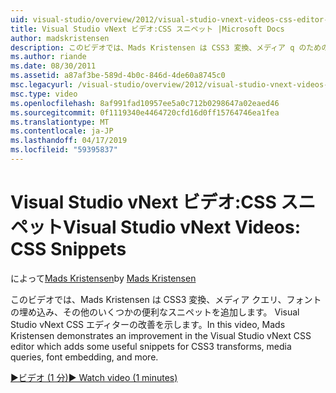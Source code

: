 ```yaml
---
uid: visual-studio/overview/2012/visual-studio-vnext-videos-css-editor-snippets
title: Visual Studio vNext ビデオ:CSS スニペット |Microsoft Docs
author: madskristensen
description: このビデオでは、Mads Kristensen は CSS3 変換、メディア q のためのいくつかの便利なスニペットを追加します。 Visual Studio vNext CSS エディターの改善を示します.
ms.author: riande
ms.date: 08/30/2011
ms.assetid: a87af3be-589d-4b0c-846d-4de60a8745c0
msc.legacyurl: /visual-studio/overview/2012/visual-studio-vnext-videos-css-editor-snippets
msc.type: video
ms.openlocfilehash: 8af991fad10957ee5a0c712b0298647a02eaed46
ms.sourcegitcommit: 0f1119340e4464720cfd16d0ff15764746ea1fea
ms.translationtype: MT
ms.contentlocale: ja-JP
ms.lasthandoff: 04/17/2019
ms.locfileid: "59395837"
---
```

# <a name="visual-studio-vnext-videos-css-snippets"></a><span data-ttu-id="7cf4b-103">Visual Studio vNext ビデオ:CSS スニペット</span><span class="sxs-lookup"><span data-stu-id="7cf4b-103">Visual Studio vNext Videos: CSS Snippets</span></span>

<span data-ttu-id="7cf4b-104">によって[Mads Kristensen](https://github.com/madskristensen)</span><span class="sxs-lookup"><span data-stu-id="7cf4b-104">by [Mads Kristensen](https://github.com/madskristensen)</span></span>

<span data-ttu-id="7cf4b-105">このビデオでは、Mads Kristensen は CSS3 変換、メディア クエリ、フォントの埋め込み、その他のいくつかの便利なスニペットを追加します。 Visual Studio vNext CSS エディターの改善を示します。</span><span class="sxs-lookup"><span data-stu-id="7cf4b-105">In this video, Mads Kristensen demonstrates an improvement in the Visual Studio vNext CSS editor which adds some useful snippets for CSS3 transforms, media queries, font embedding, and more.</span></span>

[<span data-ttu-id="7cf4b-106">&#9654;ビデオ (1 分)</span><span class="sxs-lookup"><span data-stu-id="7cf4b-106">&#9654; Watch video (1 minutes)</span></span>](https://channel9.msdn.com/Blogs/ASP-NET-Site-Videos/visual-studio-vnext-videos-css-editor-snippets)
